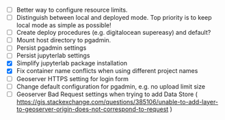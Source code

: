 - [ ] Better way to configure resource limits.
- [ ] Distinguish between local and deployed mode. Top priority is to keep local mode as simple as possible!
- [ ] Create deploy procedures (e.g. digitalocean supereasy) and default?
- [ ] Mount host directory to pgadmin.
- [ ] Persist pgadmin settings
- [ ] Persist jupyterlab settings
- [x] Simplify jupyterlab package installation
- [x] Fix container name conflicts when using different project names
- [ ] Geoserver HTTPS setting for login form
- [ ] Change default configuration for pgadmin, e.g. no upload limit size
- [ ] Geoserver Bad Request settings when trying to add Data Store ( https://gis.stackexchange.com/questions/385106/unable-to-add-layer-to-geoserver-origin-does-not-correspond-to-request )
